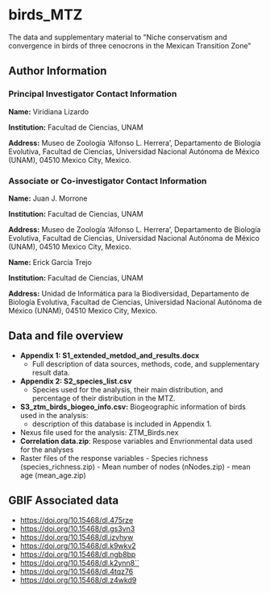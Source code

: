 # birds_MTZ
The data and supplementary material to "Niche conservatism and convergence in birds of three cenocrons in the Mexican Transition Zone"

## Author Information

### Principal Investigator Contact Information
**Name:** Viridiana Lizardo

**Institution:** Facultad de Ciencias, UNAM

**Address:** Museo de Zoología ‘Alfonso L. Herrera’, Departamento de Biología Evolutiva, Facultad de Ciencias, Universidad Nacional Autónoma de México (UNAM), 04510 Mexico City, Mexico.

### Associate or Co-investigator Contact Information
**Name:** Juan J. Morrone

**Institution:** Facultad de Ciencias, UNAM

**Address:** Museo de Zoología ‘Alfonso L. Herrera’, Departamento de Biología Evolutiva, Facultad de Ciencias, Universidad Nacional Autónoma de México (UNAM), 04510 Mexico City, Mexico.

**Name:** Erick García Trejo

**Institution:** Facultad de Ciencias, UNAM

**Address:** Unidad de Informática para la Biodiversidad, Departamento de Biología Evolutiva, Facultad de Ciencias, Universidad Nacional Autónoma de México (UNAM), 04510 Mexico City, Mexico.



## Data and file overview
  - **Appendix 1: S1_extended_metdod_and_results.docx**
    -  Full description of data sources, methods, code, and supplementary result data.
  - **Appendix 2: S2_species_list.csv**
    - Species used for the analysis, their main distribution, and percentage of their distribution in the MTZ.
  - **S3_ztm_birds_biogeo_info.csv:** Biogeographic information of birds used in the analysis: 
  	- description of this database is included in Appendix 1.
  -  Nexus file used for the analysis: ZTM_Birds.nex
  -  **Correlation data.zip**: Respose variables and Envrionmental data used for the analyses 
  -  Raster files of the response variables
  	-  Species richness (species_richness.zip)
  	-  Mean number of nodes (nNodes.zip)
  	-  mean age (mean_age.zip)
    
## GBIF Associated data
  - https://doi.org/10.15468/dl.475rze
  - https://doi.org/10.15468/dl.gs3vn3
  - https://doi.org/10.15468/dl.jzvhyw
  - https://doi.org/10.15468/dl.k9wkv2
  - https://doi.org/10.15468/dl.ngb8bp
  - https://doi.org/10.15468/dl.k2ynn8``
  - https://doi.org/10.15468/dl.4tqz76
  - https://doi.org/10.15468/dl.z4wkd9

    
